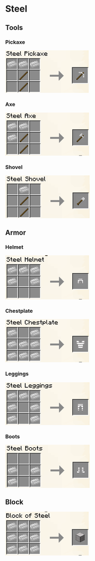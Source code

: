 # Steel

## Tools

### Pickaxe

![](<../../.gitbook/assets/image (40).png>)

### Axe

![](<../../.gitbook/assets/image (4).png>)

### Shovel

![](<../../.gitbook/assets/image (84).png>)



## Armor

### Helmet

![](<../../.gitbook/assets/image (173).png>)

### Chestplate

![](<../../.gitbook/assets/image (25).png>)

### Leggings

![](<../../.gitbook/assets/image (92).png>)

### Boots

![](<../../.gitbook/assets/image (63).png>)



## Block

![](<../../.gitbook/assets/image (88).png>)
